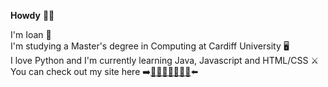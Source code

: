 **Howdy** 🤙🏻  

I'm Ioan 🐉  
I'm studying a Master's degree in Computing at Cardiff University 🖥  
I love Python and I'm currently learning Java, Javascript and HTML/CSS ⚔️  
You can check out my site here ➡️[🍐🍊🍋🍌🍉🍇🍓](https://ioanclarke.github.io)⬅️

<!--
**ioanclarke/ioanclarke** is a ✨ _special_ ✨ repository because its `README.md` (this file) appears on your GitHub profile.

Here are some ideas to get you started:

- 🔭 I’m currently working on ...
- 🌱 I’m currently learning ...
- 👯 I’m looking to collaborate on ...
- 🤔 I’m looking for help with ...
- 💬 Ask me about ...
- 📫 How to reach me: ...
- 😄 Pronouns: ...
- ⚡ Fun fact: ...
-->
